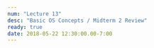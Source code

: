 ```yaml
---
num: "Lecture 13"
desc: "Basic OS Concepts / Midterm 2 Review"
ready: true
date: 2018-05-22 12:30:00.00-7:00
---
```

